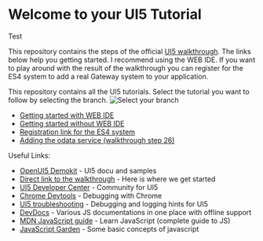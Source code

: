 # Welcome to your UI5 Tutorial

Test

This repository contains the steps of the official [UI5 walkthrough](https://openui5beta.hana.ondemand.com/#docs/guide/3da5f4be63264db99f2e5b04c5e853db.html).
The links below help you getting started. I recommend using the WEB IDE. If you want to play around with the result of the walkthrough you can register for the ES4 system to add a real Gateway system to your application.

This repository contains all the UI5 tutorials.
Select the tutorial you want to follow by selecting the branch.
![Select your branch](docs/ChooseBranch.JPG)

* [Getting started with WEB IDE](docs/WebIDE.md)
* [Getting started without WEB IDE](docs/Grunt.md)
* [Registration link for the ES4 system](https://register.sapdevcenter.com/SUPSignForms/)
* [Adding the odata service (walkthrough step 26)](docs/step26.md)

Useful Links:
 * [OpenUI5 Demokit](https://openui5.hana.ondemand.com/) - UI5 docu and samples
 * [Direct link to the walkthrough](https://openui5.hana.ondemand.com/#docs/guide/3da5f4be63264db99f2e5b04c5e853db.html) - Here is where we get started
 * [UI5 Developer Center](http://scn.sap.com/community/developer-center/front-end) - Community for UI5
 * [Chrome Devtools](https://developers.google.com/web/tools/chrome-devtools/) - Debugging with Chrome
 * [UI5 troubleshooting](https://openui5.hana.ondemand.com/#/topic/615d9e4aaa34447fbd4aa5f19dfde9b8) - Debugging and logging hints for UI5
 * [DevDocs](http://devdocs.io/) - Various JS documentations in one place with offline support
 * [MDN JavaScript guide](https://developer.mozilla.org/de/docs/Web/JavaScript) - Learn JavaScript (complete guide to JS)
 * [JavaScript Garden](http://bonsaiden.github.io/JavaScript-Garden/) - Some basic concepts of javascript



